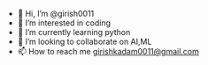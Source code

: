 - 👋 Hi, I’m @girish0011
- 👀 I’m interested in coding
- 🌱 I’m currently learning python
- 💞️ I’m looking to collaborate on AI,ML
- 📫 How to reach me girishkadam0011@gmail.com

<!---
girish0011/girish0011 is a ✨ special ✨ repository because its `README.md` (this file) appears on your GitHub profile.
You can click the Preview link to take a look at your changes.
--->
